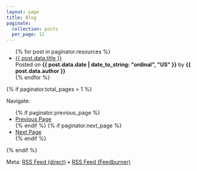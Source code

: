 ```yaml
---
layout: page
title: Blog
paginate:
  collection: posts
  per_page: 12
---
```


<ul>
  {% for post in paginator.resources %}
    <li>
      <a href="{{ post.relative_url }}">{{ post.data.title }}</a><br />Posted on <b>{{ post.data.date | date_to_string: "ordinal", "US" }}</b> by <b>{{ post.data.author }}</b>
    </li>
  {% endfor %}
</ul>

{% if paginator.total_pages > 1 %}
<p>Navigate:</p>
  <ul class="pagination">
    {% if paginator.previous_page %}
    <li>
      <a href="{{ paginator.previous_page_path }}">Previous Page</a>
    </li>
    {% endif %}
    {% if paginator.next_page %}
    <li>
      <a href="{{ paginator.next_page_path }}">Next Page</a>
    </li>
    {% endif %}
  </ul>
{% endif %}


Meta: <a href="https://www.sladewatkins.com/feed.xml">RSS Feed (direct)</a> &bull; <a href="https://feeds.feedburner.com/sladewatkins/blonger">RSS Feed (Feedburner)</a>